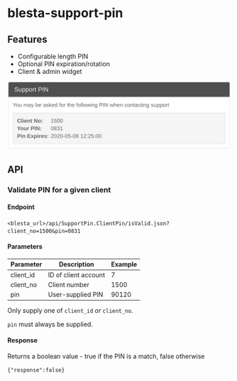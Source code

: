 # blesta-support-pin

## Features
- Configurable length PIN
- Optional PIN expiration/rotation
- Client & admin widget

![Client Widget Screenshot](docs/client_widget.png?raw=true "Client Widget Screenshot")

## API
### Validate PIN for a given client
#### Endpoint
`<blesta_url>/api/SupportPin.ClientPin/isValid.json?client_no=1500&pin=0831`

#### Parameters
| Parameter  | Description          | Example |  
|------------|----------------------|---------|
| client\_id | ID of client account | 7       |  
| client\_no | Client number        | 1500    |  
| pin        | User-supplied PIN    | 90120   |  

Only supply one of `client_id` _or_ `client_no`.

`pin` must always be supplied.
 
#### Response
Returns a boolean value - true if the PIN is a match, false otherwise

```
{"response":false}
```

